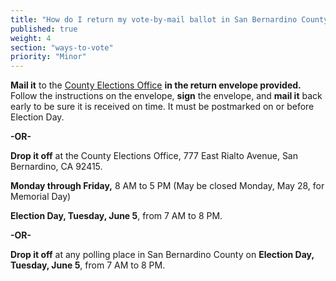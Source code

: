 ```yaml
---
title: "How do I return my vote-by-mail ballot in San Bernardino County?"
published: true
weight: 4
section: "ways-to-vote"
priority: "Minor"
---
```


**Mail it** to the [County Elections Office](#section-election-office-contact) **in the return envelope provided.** Follow the instructions on the envelope, **sign** the envelope, and **mail it** back early to be sure it is received on time. It must be postmarked on or before Election Day.  

**-OR-**  

**Drop it off** at the County Elections Office, 777 East Rialto Avenue, San Bernardino, CA 92415.  

**Monday through Friday,** 8 AM to 5 PM (May be closed Monday, May 28, for Memorial Day)  

**Election Day, Tuesday, June 5**, from 7 AM to 8 PM.  

**-OR-**  

**Drop it off** at any polling place in San Bernardino County on **Election Day, Tuesday, June 5**, from 7 AM to 8 PM.  
